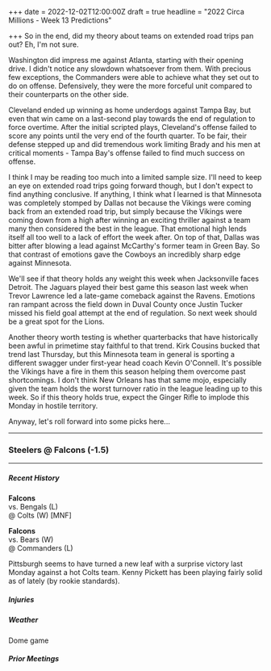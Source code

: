+++
date = 2022-12-02T12:00:00Z
draft = true
headline = "2022 Circa Millions - Week 13 Predictions"

+++
So in the end, did my theory about teams on extended road trips pan out? Eh, I'm not sure.

Washington did impress me against Atlanta, starting with their opening drive. I didn't notice any slowdown whatsoever from them. With precious few exceptions, the Commanders were able to achieve what they set out to do on offense. Defensively, they were the more forceful unit compared to their counterparts on the other side.

Cleveland ended up winning as home underdogs against Tampa Bay, but even that win came on a last-second play towards the end of regulation to force overtime. After the initial scripted plays, Cleveland's offense failed to score any points until the very end of the fourth quarter. To be fair, their defense stepped up and did tremendous work limiting Brady and his men at critical moments - Tampa Bay's offense failed to find much success on offense.

I think I may be reading too much into a limited sample size. I'll need to keep an eye on extended road trips going forward though, but I don't expect to find anything conclusive. If anything, I think what I learned is that Minnesota was completely stomped by Dallas not because the Vikings were coming back from an extended road trip, but simply because the Vikings were coming down from a high after winning an exciting thriller against a team many then considered the best in the league. That emotional high lends itself all too well to a lack of effort the week after. On top of that, Dallas was bitter after blowing a lead against McCarthy's former team in Green Bay. So that contrast of emotions gave the Cowboys an incredibly sharp edge against Minnesota.

We'll see if that theory holds any weight this week when Jacksonville faces Detroit. The Jaguars played their best game this season last week when Trevor Lawrence led a late-game comeback against the Ravens. Emotions ran rampant across the field down in Duval County once Justin Tucker missed his field goal attempt at the end of regulation. So next week should be a great spot for the Lions.

Another theory worth testing is whether quarterbacks that have historically been awful in primetime stay faithful to that trend. Kirk Cousins bucked that trend last Thursday, but this Minnesota team in general is sporting a different swagger under first-year head coach Kevin O'Connell. It's possible the Vikings have a fire in them this season helping them overcome past shortcomings. I don't think New Orleans has that same mojo, especially given the team holds the worst turnover ratio in the league leading up to this week. So if this theory holds true, expect the Ginger Rifle to implode this Monday in hostile territory.

Anyway, let's roll forward into some picks here...

***

### Steelers @ Falcons (-1.5)

***

##### _Recent History_

**Falcons**  
vs. Bengals (L)  
@ Colts (W) \[MNF\]

**Falcons**  
vs. Bears (W)  
@ Commanders (L)

Pittsburgh seems to have turned a new leaf with a surprise victory last Monday against a hot Colts team. Kenny Pickett has been playing fairly solid as of lately (by rookie standards).

##### _Injuries_

##### _Weather_

Dome game

##### _Prior Meetings_